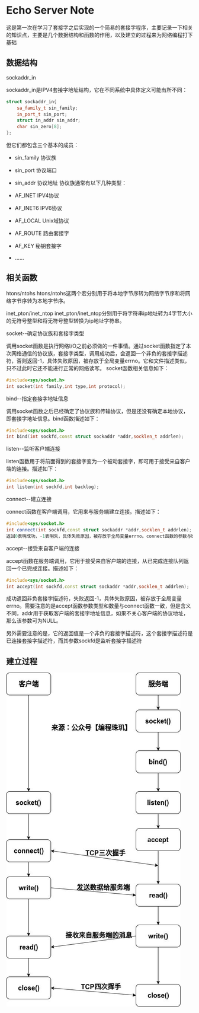 # Echo Server Note

这是第一次在学习了套接字之后实现的一个简易的套接字程序，主要记录一下相关的知识点，主要是几个数据结构和函数的作用，以及建立的过程来为网络编程打下基础

## 数据结构

sockaddr_in

sockaddr_in是IPV4套接字地址结构，它在不同系统中具体定义可能有所不同：

```CPP
struct sockaddr_in{
    sa_family_t sin_family;
    in_port_t sin_port;
    struct in_addr sin_addr;
    char sin_zero[8];
};
```
但它们都包含三个基本的成员：

- sin_family 协议族
- sin_port 协议端口
- sin_addr 协议地址
协议族通常有以下几种类型：

- AF_INET IPV4协议
- AF_INET6 IPV6协议
- AF_LOCAL Unix域协议
- AF_ROUTE 路由套接字
- AF_KEY 秘钥套接字
- ......

## 相关函数

htons/ntohs
htons/ntohs这两个宏分别用于将本地字节序转为网络字节序和将网络字节序转为本地字节序。

inet_pton/inet_ntop
inet_pton/inet_ntop分别用于将字符串ip地址转为4字节大小的无符号整型和将无符号整型转换为ip地址字符串。

socket--确定协议族和套接字类型

调用socket函数是执行网络I/O之前必须做的一件事情。通过socket函数指定了本次网络通信的协议族，套接字类型，调用成功后，会返回一个非负的套接字描述符，否则返回-1，具体失败原因，被存放于全局变量errno。它和文件描述类似，只不过此时它还不能进行正常的网络读写。
socket函数相关信息如下：

```CPP
#include<sys/socket.h>
int socket(int family,int type,int protocol);
```

bind--指定套接字地址信息

调用socket函数之后已经确定了协议族和传输协议，但是还没有确定本地协议，即套接字地址信息。bind函数描述如下：

```CPP
#include<sys/socket.h>
int bind(int sockfd,const struct sockaddr *addr,socklen_t addrlen);
```

listen--监听客户端连接

listen函数用于将前面得到的套接字变为一个被动套接字，即可用于接受来自客户端的连接。描述如下：

```CPP
#include<sys/socket.h>
int listen(int sockfd,int backlog);
```

connect--建立连接

connect函数在客户端调用，它用来与服务端建立连接。描述如下：

```CPP
#include<sys/socket.h>
int connect(int sockfd,const struct sockaddr *addr,socklen_t addrlen);
返回0表明成功，-1表明失，具体失败原因，被存放于全局变量errno。connect函数的参数与bind函数一样，这里就不多做解释了，只不过addr指明的是远端协议地址。如果本次连接是TCP协议，则connect函数调用将会发起TCP的三次握手。
```

accept--接受来自客户端的连接

accept函数在服务端调用，它用于接受来自客户端的连接，从已完成连接队列返回一个已完成连接。描述如下：

```CPP
#include<sys/socket.h>
int accept(int sockfd,const struct sockaddr *addr,socklen_t addrlen);
```

成功返回非负套接字描述符，失败返回-1，具体失败原因，被存放于全局变量errno。需要注意的是accept函数参数类型和数量与connect函数一致，但是含义不同，addr用于获取客户端的套接字地址信息，如果不关心客户端的协议地址，那么该参数可为NULL。

另外需要注意的是，它的返回值是一个非负的套接字描述符，这个套接字描述符是已连接套接字描述符，而其参数sockfd是监听套接字描述符

## 建立过程

![](Build.jpg)
